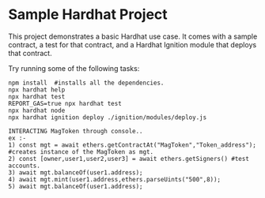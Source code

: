 # Sample Hardhat Project

This project demonstrates a basic Hardhat use case. It comes with a sample contract, a test for that contract, and a Hardhat Ignition module that deploys that contract.

Try running some of the following tasks:

```shell
npm install  #installs all the dependencies.
npx hardhat help
npx hardhat test 
REPORT_GAS=true npx hardhat test
npx hardhat node
npx hardhat ignition deploy ./ignition/modules/deploy.js
```

```
INTERACTING MagToken through console..
ex :-
1) const mgt = await ethers.getContractAt("MagToken","Token_address"); #creates instance of the MagToken as mgt.
2) const [owner,user1,user2,user3] = await ethers.getSigners() #test accounts.
3) await mgt.balanceOf(user1.address);
4) await mgt.mint(user1.address,ethers.parseUints("500",8));
5) await mgt.balanceOf(user1.address);
```
